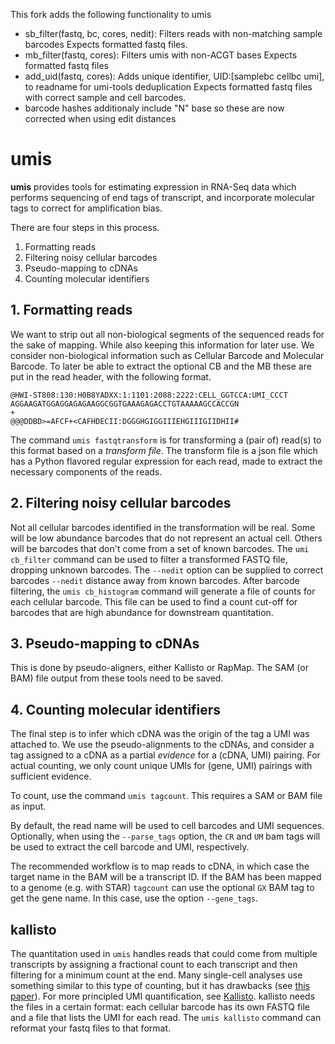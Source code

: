 This fork adds the following functionality to umis
- sb_filter(fastq, bc, cores, nedit):
    Filters reads with non-matching sample barcodes
    Expects formatted fastq files.
- mb_filter(fastq, cores):
    Filters umis with non-ACGT bases
    Expects formatted fastq files
- add_uid(fastq, cores):
    Adds unique identifier, UID:[samplebc cellbc umi], to readname for umi-tools deduplication
    Expects formatted fastq files with correct sample and cell barcodes.
- barcode hashes additionaly include "N" base so these are now corrected when using edit distances


# umis


**umis** provides tools for estimating expression in RNA-Seq data which performs
sequencing of end tags of transcript, and incorporate molecular tags to
correct for amplification bias.

There are four steps in this process.

 1. Formatting reads
 2. Filtering noisy cellular barcodes
 3. Pseudo-mapping to cDNAs
 4. Counting molecular identifiers

## 1. Formatting reads

We want to strip out all non-biological segments of the sequenced reads for
the sake of mapping. While also keeping this information for later use. We
consider non-biological information such as Cellular Barcode and Molecular
Barcode. To later be able to extract the optional CB and the MB these are put
in the read header, with the following format.

    @HWI-ST808:130:H0B8YADXX:1:1101:2088:2222:CELL_GGTCCA:UMI_CCCT
    AGGAAGATGGAGGAGAGAAGGCGGTGAAAGAGACCTGTAAAAAGCCACCGN
    +
    @@@DDBD>=AFCF+<CAFHDECII:DGGGHGIGGIIIEHGIIIGIIDHII#

The command `umis fastqtransform` is for transforming a (pair of) read(s) to
this format based on a _transform file_. The transform file is a json file
which has a Python flavored regular expression for each read, made to extract
the necessary components of the reads.

## 2. Filtering noisy cellular barcodes
Not all cellular barcodes identified in the transformation will be real. Some
will be low abundance barcodes that do not represent an actual cell. Others
will be barcodes that don't come from a set of known barcodes. The `umi cb_filter`
command can be used to filter a transformed FASTQ file, dropping unknown
barcodes. The `--nedit` option can be supplied to correct barcodes `--nedit`
distance away from known barcodes. After barcode filtering,
the `umis cb_histogram` command will generate a file of counts for
each cellular barcode. This file can be used to find a count cut-off for barcodes
that are high abundance for downstream quantitation.

## 3. Pseudo-mapping to cDNAs

This is done by pseudo-aligners, either Kallisto or RapMap. The SAM (or BAM) file output
from these tools need to be saved.

## 4. Counting molecular identifiers

The final step is to infer which cDNA was the origin of the tag a UMI was
attached to. We use the pseudo-alignments to the cDNAs, and consider a tag
assigned to a cDNA as a partial _evidence_ for a (cDNA, UMI) pairing. For
actual counting, we only count unique UMIs for (gene, UMI) pairings with
sufficient evidence.

To count, use the command `umis tagcount`. This requires a SAM or BAM file as input.

By default, the read name will be used to cell barcodes and UMI sequences. Optionally,
when using the `--parse_tags` option, the `CR` and `UM` bam tags will be used to
extract the cell barcode and UMI, respectively.

The recommended workflow is to map reads to cDNA, in which case the target name in the BAM
will be a transcript ID. If the BAM has been mapped to a genome (e.g. with STAR) `tagcount`
can use the optional `GX` BAM tag to get the gene name. In this case, use the option `--gene_tags`.

## kallisto
The quantitation used in `umis` handles reads that could come from multiple
transcripts by assigning a fractional count to each transcript and then
filtering for a minimum count at the end. Many single-cell analyses use
something similar to this type of counting, but it has drawbacks
(see
[this paper](https://genomebiology.biomedcentral.com/articles/10.1186/s13059-016-0970-8)).
For more principled UMI quantification,
see [Kallisto](https://github.com/pachterlab/kallisto). kallisto needs the files
in a certain format: each cellular barcode has its own FASTQ file and a file
that lists the UMI for each read. The `umis kallisto` command can reformat your
fastq files to that format.
